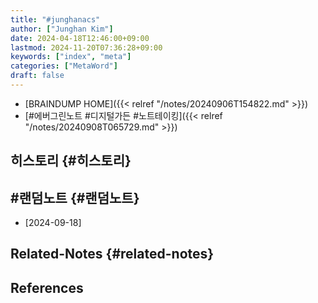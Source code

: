 ```yaml
---
title: "#junghanacs"
author: ["Junghan Kim"]
date: 2024-04-18T12:46:00+09:00
lastmod: 2024-11-20T07:36:28+09:00
keywords: ["index", "meta"]
categories: ["MetaWord"]
draft: false
---
```


-   [BRAINDUMP HOME]({{< relref "/notes/20240906T154822.md" >}})
-   [#에버그린노트 #디지털가든 #노트테이킹]({{< relref "/notes/20240908T065729.md" >}})


## 히스토리 {#히스토리}


## #랜덤노트 {#랜덤노트}

-   [2024-09-18]


## Related-Notes {#related-notes}

## References

<style>.csl-entry{text-indent: -1.5em; margin-left: 1.5em;}</style><div class="csl-bib-body">
</div>
